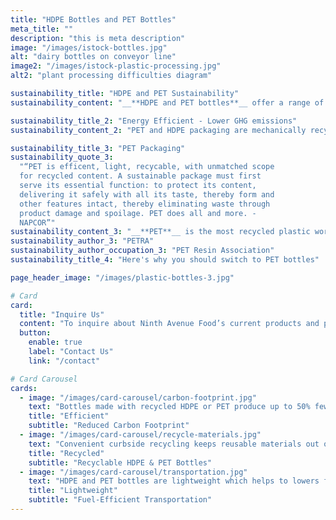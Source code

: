 ```yaml
---
title: "HDPE Bottles and PET Bottles"
meta_title: ""
description: "this is meta description"
image: "/images/istock-bottles.jpg"
alt: "dairy bottles on conveyor line"
image2: "/images/istock-plastic-processing.jpg"
alt2: "plant processing difficulties diagram"

sustainability_title: "HDPE and PET Sustainability"
sustainability_content: "__**HDPE and PET bottles**__ offer a range of sustainability benefits, making them a top choice for sustainable packaging. \n\n__**HDPE and PET bottles**__ are widely accepted in local recycling programs, helping to **reduce waste** sent to landfills. These lightweight and durable materials support energy efficiency and **lower greenhouse gas (GHG) emissions** during manufacturing and transportation—making them a smart choice for environmentally conscious packaging."

sustainability_title_2: "Energy Efficient - Lower GHG emissions"
sustainability_content_2: "PET and HDPE packaging are mechanically recycled into recycled content or PCR pellets, promoting sustainable manufacturing"

sustainability_title_3: "PET Packaging"
sustainability_quote_3:
  "“PET is efficent, light, recycable, with unmatched scope
  for recycled content. A sustainable package must first
  serve its essential function: to protect its content,
  delivering it safely with all its taste, thereby form and
  other features intact, thereby eliminating waste through
  product damage and spoilage. PET does all and more. -
  NAPCOR”"
sustainability_content_3: "__**PET**__ is the most recycled plastic worldwide, with **1.5 billion pounds** of PET bottles and containers recovered each year in the U.S. This high recycling rate highlights PET’s role in **sustainable packaging** and **environmental conservation**."
sustainability_author_3: "PETRA"
sustainability_author_occupation_3: "PET Resin Association"
sustainability_title_4: "Here's why you should switch to PET bottles"

page_header_image: "/images/plastic-bottles-3.jpg"

# Card
card:
  title: "Inquire Us"
  content: "To inquire about Ninth Avenue Food’s current products and packaging capabilities for dairy alternatives, creamers, dairy beverages, and seasonal items, please Contact Us."
  button:
    enable: true
    label: "Contact Us"
    link: "/contact"

# Card Carousel
cards:
  - image: "/images/card-carousel/carbon-footprint.jpg"
    text: "Bottles made with recycled HDPE or PET produce up to 50% fewer emissions than those made with new plastic"
    title: "Efficient"
    subtitle: "Reduced Carbon Footprint"
  - image: "/images/card-carousel/recycle-materials.jpg"
    text: "Convenient curbside recycling keeps reusable materials out of landfills and supports a cleaner, more sustainable future"
    title: "Recycled"
    subtitle: "Recyclable HDPE & PET Bottles"
  - image: "/images/card-carousel/transportation.jpg"
    text: "HDPE and PET bottles are lightweight which helps to lowers fuel usage for product transportation"
    title: "Lightweight"
    subtitle: "Fuel-Efficient Transportation"
---
```

